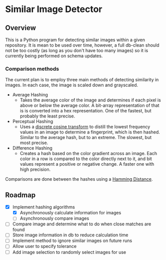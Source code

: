 # Similar Image Detector

## Overview
This is a Python program for detecting similar images within a given repository.
It is mean to be used over time, however, a full db-clean should not be too costly
(as long as you don't have too many images) so it is currently being performed 
on schema updates. 

### Comparison methods
The current plan is to employ three main methods of detecting similarity in images. In 
each case, the image is scaled down and grayscaled.
- Average Hashing
  - Takes the average color of the image and determines if 
  each pixel is above or below the average color. A bit-array representation of that is 
  is converted into a hex representation. One of the fastest, but probably the least precise.
- Perceptual Hashing
  - Uses a [discrete cosine transform](https://en.wikipedia.org/wiki/Discrete_cosine_transform)
  to distill the lowest frequency values in an image to determine a fingerprint, which is then
  hashed. Similar to the average hash, but to an extreme. The slowest, but most precise.
- Difference Hashing
  - Creates a hash based on the color gradient across an image. Each color in a row is
  compared to the color directly next to it, and bit values represent a positive or 
  negative change. A faster one with high precision.
  
Comparisons are done between the hashes using a 
[Hamming Distance](https://en.wikipedia.org/wiki/Hamming_distance).

## Roadmap
- [x] Implement hashing algorithms
  - [x] Asynchronously calculate information for images
  - [ ] Asynchronously compare images
- [ ] Compare image and determine what to do when close matches are found
- [ ] Store image information in db to reduce calculation time
- [ ] Implement method to ignore similar images on future runs
- [ ] Allow user to specify tolerance
- [ ] Add image selection to randomly select images for use 